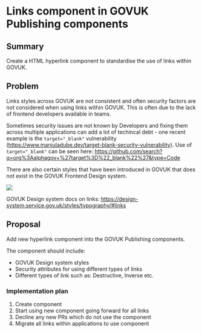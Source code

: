 # Links component in GOVUK Publishing components

## Summary

Create a HTML hyperlink component to standardise the use of links within GOVUK.

## Problem

Links styles across GOVUK are not consistent and often security factors are not considered when using links within GOVUK. This is often due to the lack of frontend developers available in teams. 

Sometimes security issues are not known by Developers and fixing them across multiple applications can add a lot of techincal debt - one recent example is the `target="_blank"` vulnerability (https://www.manjuladube.dev/target-blank-security-vulnerability). Use of `target="_blank"` can be seen here: https://github.com/search?q=org%3Aalphagov+%27target%3D%22_blank%22%27&type=Code

There are also certain styles that have been introduced in GOVUK that does not exist in the GOVUK Frontend Design system.

<img src="https://raw.githubusercontent.com/alphagov/govuk-rfcs/add-components-link/rfc-127/Screenshot%202020-06-15%20at%2016.37.10.png" />

GOVUK Design system docs on links: https://design-system.service.gov.uk/styles/typography/#links

## Proposal

Add new hyperlink component into the GOVUK Publishing components.

The component should include:
- GOVUK Design system styles
- Security attributes for using different types of links
- Different types of link such as: Destructive, Inverse etc.

### Implementation plan

1. Create component
2. Start using new component going forward for all links
3. Decline any new PRs which do not use the component
4. Migrate all links within applications to use component
